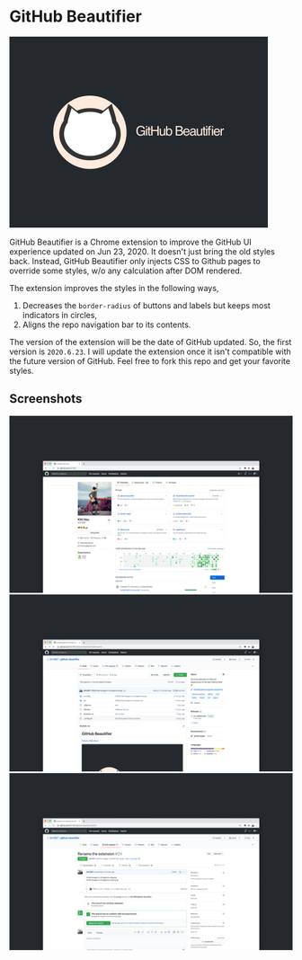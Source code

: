 # GitHub Beautifier
<img src="https://github.com/kitt1987/github-beautifier/blob/master/doc/img/promo.png?raw=true" style="zoom:50%;" />

GitHub Beautifier is a Chrome extension to improve the GitHub UI experience updated on Jun 23, 2020.
It doesn't just bring the old styles back. 
Instead, GitHub Beautifier only injects CSS to Github pages to override some styles, w/o any calculation after DOM rendered.



The extension improves the styles in the following ways,

1. Decreases the `border-radius` of buttons and labels but keeps most indicators in circles,
2. Aligns the repo navigation bar to its contents.



The version of the extension will be the date of GitHub updated. So, the first version is `2020.6.23`. 
I will update the extension once it isn't compatible with the future version of GitHub. 
Feel free to fork this repo and get your favorite styles.



## Screenshots
<img src="https://github.com/kitt1987/github-beautifier/blob/master/doc/img/screenshot1.png?raw=true" style="zoom:50%;" />

<img src="https://github.com/kitt1987/github-beautifier/blob/master/doc/img/screenshot2.png?raw=true" style="zoom:50%;" />

<img src="https://github.com/kitt1987/github-beautifier/blob/master/doc/img/screenshot3.png?raw=true" style="zoom:50%;" />
